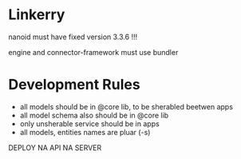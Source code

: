 # Linkerry

nanoid must have fixed version 3.3.6 !!!

engine and connector-framework must use bundler

# Development Rules

- all models should be in @core lib, to be sherabled beetwen apps
- all model schema also should be in @core lib
- only unsherable service should be in apps
- all models, entities names are pluar (-s)

DEPLOY NA API NA SERVER

